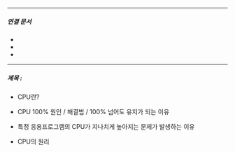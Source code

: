 

----
##### 연결 문서

- 
- 
- 
---

##### 제목 : 


- CPU란?
    
- CPU 100% 원인 / 해결법 / 100% 넘어도 유지가 되는 이유
    
- 특정 응용프로그램의 CPU가 지나치게 높아지는 문제가 발생하는 이유
    
- CPU의 원리
